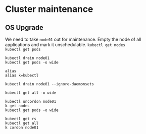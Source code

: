 # Cluster maintenance

## OS Upgrade
We need to take `node01` out for maintenance. Empty the node of all applications and mark it unschedulable.
`kubectl get nodes`  
`kubectl get pods`  


`kubectl drain node01`  
`kubectl get pods -o wide`  

`alias`  
`alias k=kubectl`  

`kubectl drain node01 --ignore-daemonsets`  

`kubectl get all -o wide`  


`kubectl uncordon node01`  
`k get nodes`  
`kubectl get pods -o wide`  

`kubectl get rs`  
`kubectl get all`  
`k cordon node01`  

